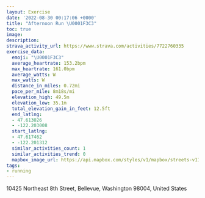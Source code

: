 ```yaml
---
layout: Exercise
date: '2022-08-30 00:17:06 +0000'
title: "Afternoon Run \U0001F3C3"
toc: true
image:
description:
strava_activity_url: https://www.strava.com/activities/7722760335
exercise_data:
  emoji: "\U0001F3C3"
  average_heartrate: 153.2bpm
  max_heartrate: 161.0bpm
  average_watts: W
  max_watts: W
  distance_in_miles: 0.72mi
  pace_per_mile: 8m18s/mi
  elevation_high: 49.5m
  elevation_low: 35.1m
  total_elevation_gain_in_feet: 12.5ft
  end_latlng:
  - 47.613026
  - -122.203008
  start_latlng:
  - 47.617462
  - -122.201312
  similar_activities_count: 1
  similar_activities_trend: 0
  mapbox_image_url: https://api.mapbox.com/styles/v1/mapbox/streets-v11/static/path-5+787af2-1.0(chsaHfmzhVz%40vAH%40%60AGfBgADF%5CFRK%40Be%40e%40GDh%40HTPj%40BN%60%40NBd%40a%40EhAl%40L%5EO%60%40B%5C%5DJSJ%40DM%7C%40LP%3FHKhAdAAHHHVl%40Aj%40l%40f%40HADCN%5EBh%40DJS%7C%40IPQlABxABTN%3FRPR~%40%40r%40JDJ%5C%40b%40NZZRn%40JJC%60%40SREd%40y%40PIR_%40VoBLOEUCo%40Ke%40Gw%40GWi%40_AW_%40OKMCOBKEk%40I%5DFOCYZMGMH),pin-s-s+e5b22e(-122.20132,47.61746),pin-s-f+89ae00(-122.20300999999999,47.613019999999985)/auto/800x800?access_token=pk.eyJ1Ijoiam9zaGJlY2ttYW4iLCJhIjoiY205eWR2aDd1MWZ6djJrbXc4a3M0bWZleiJ9.XiG9OWkNcZk2QzjJbxLB4A
tags:
- running
---
```




10425 Northeast 8th Street, Bellevue, Washington 98004, United States
